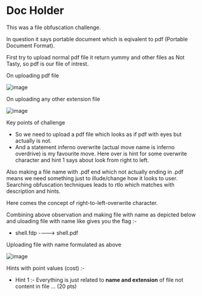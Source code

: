 # Doc Holder

This was a file obfuscation challenge.

In question it says portable document which is eqivalent to pdf (Portable Document Format).

First try to upload normal pdf file it return yummy and other files as Not Tasty, so pdf is our file of intrest.

On uploading pdf file

![image](https://user-images.githubusercontent.com/86155751/183244832-7a81de77-4023-40f1-97b8-ed04e31eb854.png)


On uploading any other extension file

![image](https://user-images.githubusercontent.com/86155751/183244938-9b145d9b-d131-4056-a866-75329f1ecfce.png)



Key points of challenge
- So we need to upload a pdf file which looks as if pdf with eyes but actually is not.
- And a statement inferno overwrite (actual move name is inferno overdrive) is my favourite move. Here over is hint for some overwrite character and hint 1 says about look from right to left.

Also making a file name with .pdf end which not actually ending in .pdf means we need something just to illude/change how it looks to user. Searching obfuscation techniques leads to rtlo which matches with description and hints.

Here comes the concept of right-to-left-overwrite character.

Combining above observation and making file with name as depicted below and uloading file with name like gives you the flag :- 
- shell.<right to left overide charater>fdp  ----> shell.‮fdp 

  
  
Uploading file with name formulated as above
  
![image](https://user-images.githubusercontent.com/86155751/183244897-34e8a396-88a3-4405-ae9c-56c00a7b033b.png)

Hints with point values (cost) :-
- Hint 1 :- Everything is just related to **name and extension** of file not content in file ... (20 pts)
